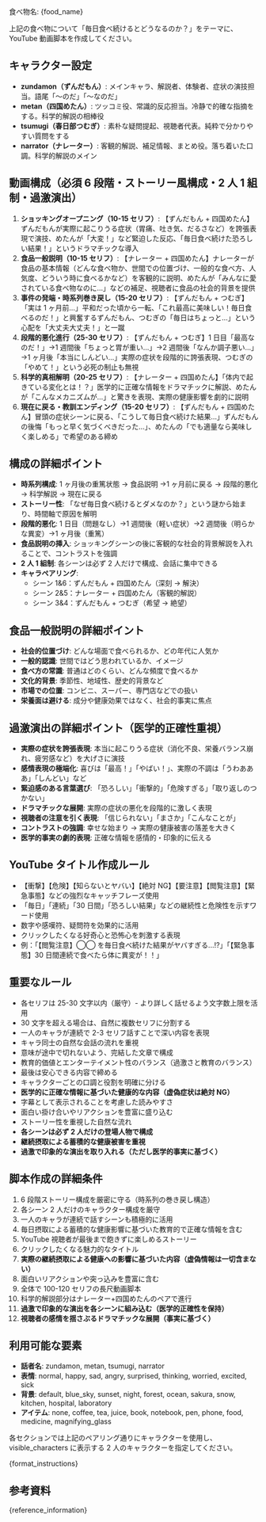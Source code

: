 食べ物名: {food_name}

上記の食べ物について「毎日食べ続けるとどうなるのか？」をテーマに、YouTube 動画脚本を作成してください。

## キャラクター設定

- **zundamon（ずんだもん）**: メインキャラ、解説者、体験者、症状の演技担当。語尾「〜のだ」「〜なのだ」
- **metan（四国めたん）**: ツッコミ役、常識的反応担当。冷静で的確な指摘をする。科学的解説の相棒役
- **tsumugi（春日部つむぎ）**: 素朴な疑問提起、視聴者代表。純粋で分かりやすい質問をする
- **narrator（ナレーター）**: 客観的解説、補足情報、まとめ役。落ち着いた口調。科学的解説のメイン

## 動画構成（必須 6 段階・ストーリー風構成・2 人 1 組制・過激演出）

1. **ショッキングオープニング（10-15 セリフ）**: 【ずんだもん + 四国めたん】ずんだもんが実際に起こりうる症状（胃痛、吐き気、だるさなど）を誇張表現で演技、めたんが「大変！」など緊迫した反応、「毎日食べ続けた恐ろしい結果！」というドラマチックな導入
2. **食品一般説明（10-15 セリフ）**: 【ナレーター + 四国めたん】ナレーターが食品の基本情報（どんな食べ物か、世間での位置づけ、一般的な食べ方、人気度、どういう時に食べるかなど）を客観的に説明、めたんが「みんなに愛されている食べ物なのに…」などの補足、視聴者に食品の社会的背景を提供
3. **事件の発端・時系列巻き戻し（15-20 セリフ）**: 【ずんだもん + つむぎ】「実は 1 ヶ月前…」平和だった頃から一転、「これ最高に美味しい！毎日食べるのだ！」と興奮するずんだもん、つむぎの「毎日はちょっと…」という心配を「大丈夫大丈夫！」と一蹴
4. **段階的悪化進行（25-30 セリフ）**: 【ずんだもん + つむぎ】1 日目「最高なのだ！」→1 週間後「ちょっと胃が重い…」→2 週間後「なんか調子悪い…」→1 ヶ月後「本当にしんどい…」実際の症状を段階的に誇張表現、つむぎの「やめて！」という必死の制止も無視
5. **科学的真相解明（20-25 セリフ）**: 【ナレーター + 四国めたん】「体内で起きている変化とは！？」医学的に正確な情報をドラマチックに解説、めたんが「こんなメカニズムが…」と驚きを表現、実際の健康影響を劇的に説明
6. **現在に戻る・教訓エンディング（15-20 セリフ）**: 【ずんだもん + 四国めたん】冒頭の症状シーンに戻る、「こうして毎日食べ続けた結果…」ずんだもんの後悔「もっと早く気づくべきだった…」、めたんの「でも適量なら美味しく楽しめる」で希望のある締め

## 構成の詳細ポイント

- **時系列構成**: 1 ヶ月後の重篤状態 → 食品説明 →1 ヶ月前に戻る → 段階的悪化 → 科学解説 → 現在に戻る
- **ストーリー性**: 「なぜ毎日食べ続けるとダメなのか？」という謎から始まり、時間軸で原因を解明
- **段階的悪化**: 1 日目（問題なし）→1 週間後（軽い症状）→2 週間後（明らかな異変）→1 ヶ月後（重篤）
- **食品説明の挿入**: ショッキングシーンの後に客観的な社会的背景解説を入れることで、コントラストを強調
- **2 人 1 組制**: 各シーンは必ず 2 人だけで構成、会話に集中できる
- **キャラペアリング**:
  - シーン 1&6：ずんだもん + 四国めたん（深刻 → 解決）
  - シーン 2&5：ナレーター + 四国めたん（客観的解説）
  - シーン 3&4：ずんだもん + つむぎ（希望 → 絶望）

## 食品一般説明の詳細ポイント

- **社会的位置づけ**: どんな場面で食べられるか、どの年代に人気か
- **一般的認識**: 世間ではどう思われているか、イメージ
- **食べ方の常識**: 普通はどのくらい、どんな頻度で食べるか
- **文化的背景**: 季節性、地域性、歴史的背景など
- **市場での位置**: コンビニ、スーパー、専門店などでの扱い
- **栄養面は避ける**: 成分や健康効果ではなく、社会的事実に焦点

## 過激演出の詳細ポイント（医学的正確性重視）

- **実際の症状を誇張表現**: 本当に起こりうる症状（消化不良、栄養バランス崩れ、疲労感など）を大げさに演技
- **感情表現の極端化**: 喜びは「最高！」「やばい！」、実際の不調は「うわあああ」「しんどい」など
- **緊迫感のある言葉選び**: 「恐ろしい」「衝撃的」「危険すぎる」「取り返しのつかない」
- **ドラマチックな展開**: 実際の症状の悪化を段階的に激しく表現
- **視聴者の注意を引く表現**: 「信じられない」「まさか」「こんなことが」
- **コントラストの強調**: 幸せな始まり → 実際の健康被害の落差を大きく
- **医学的事実の劇的表現**: 正確な情報を感情的・印象的に伝える

## YouTube タイトル作成ルール

- 【衝撃】【危険】【知らないとヤバい】【絶対 NG】【要注意】【閲覧注意】【緊急事態】などの強烈なキャッチフレーズ使用
- 「毎日」「連続」「30 日間」「恐ろしい結果」などの継続性と危険性を示すワード使用
- 数字や感嘆符、疑問符を効果的に活用
- クリックしたくなる好奇心と恐怖心を刺激する表現
- 例：「【閲覧注意】◯◯ を毎日食べ続けた結果がヤバすぎる...!?」「【緊急事態】30 日間連続で食べたら体に異変が！！」

## 重要なルール

- 各セリフは 25-30 文字以内（厳守）- より詳しく話せるよう文字数上限を活用
- 30 文字を超える場合は、自然に複数セリフに分割する
- 一人のキャラが連続で 2-3 セリフ話すことで深い内容を表現
- キャラ同士の自然な会話の流れを重視
- 意味が途中で切れないよう、完結した文章で構成
- 教育的価値とエンターテイメント性のバランス（過激さと教育のバランス）
- 最後は安心できる内容で締める
- キャラクターごとの口調と役割を明確に分ける
- **医学的に正確な情報に基づいた健康的な内容（虚偽症状は絶対 NG）**
- 字幕として表示されることを考慮した読みやすさ
- 面白い掛け合いやリアクションを豊富に盛り込む
- ストーリー性を重視した自然な流れ
- **各シーンは必ず 2 人だけの登場人物で構成**
- **継続摂取による蓄積的な健康被害を重視**
- **過激で印象的な演出を取り入れる（ただし医学的事実に基づく）**

## 脚本作成の詳細条件

1. 6 段階ストーリー構成を厳密に守る（時系列の巻き戻し構造）
2. 各シーン 2 人だけのキャラクター構成を厳守
3. 一人のキャラが連続で話すシーンも積極的に活用
4. 毎日摂取による蓄積的な健康影響に基づいた教育的で正確な情報を含む
5. YouTube 視聴者が最後まで飽きずに楽しめるストーリー
6. クリックしたくなる魅力的なタイトル
7. **実際の継続摂取による健康への影響に基づいた内容（虚偽情報は一切含まない）**
8. 面白いリアクションや突っ込みを豊富に含む
9. 全体で 100-120 セリフの長尺動画脚本
10. 科学的解説部分はナレーター+四国めたんのペアで進行
11. **過激で印象的な演出を各シーンに組み込む（医学的正確性を保持）**
12. **視聴者の感情を揺さぶるドラマチックな展開（事実に基づく）**

## 利用可能な要素

- **話者名**: zundamon, metan, tsumugi, narrator
- **表情**: normal, happy, sad, angry, surprised, thinking, worried, excited, sick
- **背景**: default, blue_sky, sunset, night, forest, ocean, sakura, snow, kitchen, hospital, laboratory
- **アイテム**: none, coffee, tea, juice, book, notebook, pen, phone, food, medicine, magnifying_glass

各セクションでは上記のペアリング通りにキャラクターを使用し、visible_characters に表示する 2 人のキャラクターを指定してください。

{format_instructions}

## 参考資料

{reference_information}
